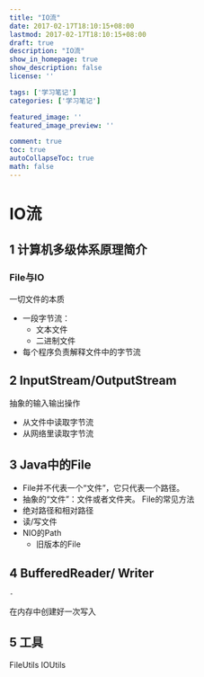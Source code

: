 ```yaml
---
title: "IO流"
date: 2017-02-17T18:10:15+08:00
lastmod: 2017-02-17T18:10:15+08:00
draft: true
description: "IO流"
show_in_homepage: true
show_description: false
license: ''

tags: ['学习笔记']
categories: ['学习笔记']

featured_image: ''
featured_image_preview: ''

comment: true
toc: true
autoCollapseToc: true
math: false
---
```


<!--more-->
# IO流
## 1 计算机多级体系原理简介

### File与IO
一切文件的本质
- 一段字节流：
    - 文本文件
    - 二进制文件
- 每个程序负责解释文件中的字节流
## 2 InputStream/OutputStream
抽象的输入输出操作
- 从文件中读取字节流
- 从网络里读取字节流

## 3 Java中的File 
- File并不代表一个“文件”，它只代表一个路径。
- 抽象的“文件”：文件或者文件夹。
File的常见方法   
- 绝对路径和相对路径
- 读/写文件
- NIO的Path
    - 旧版本的File
## 4   BufferedReader/ Writer
    -
在内存中创建好一次写入
## 5 工具
FileUtils
IOUtils
